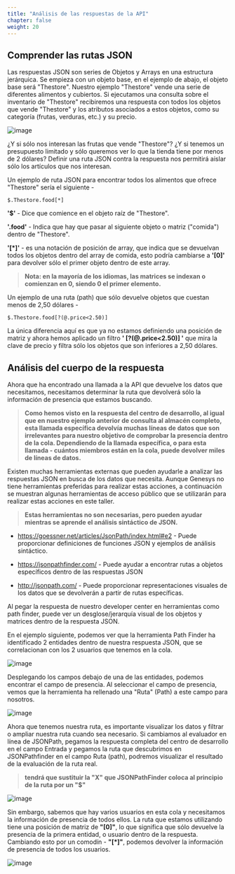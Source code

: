 ```yaml
---
title: "Análisis de las respuestas de la API"
chapter: false
weight: 20
---
```


## Comprender las rutas JSON
Las respuestas JSON son series de Objetos y Arrays en una estructura jerárquica. Se empieza con un objeto base, en el ejemplo de abajo, el objeto base será "Thestore". Nuestro ejemplo "Thestore" vende una serie de diferentes alimentos y cubiertos. Si ejecutamos una consulta sobre el inventario de "Thestore" recibiremos una respuesta con todos los objetos que vende "Thestore" y los atributos asociados a estos objetos, como su categoría (frutas, verduras, etc.) y su precio.

![image](/images/storeexample.PNG)

¿Y si sólo nos interesan las frutas que vende "Thestore"? ¿Y si tenemos un presupuesto limitado y sólo queremos ver lo que la tienda tiene por menos de 2 dólares? Definir una ruta JSON contra la respuesta nos permitirá aislar sólo los artículos que nos interesan.

Un ejemplo de ruta JSON para encontrar todos los alimentos que ofrece "Thestore" sería el siguiente - 
```
$.Thestore.food[*]
```
**'$'** - Dice que comience en el objeto raíz de "Thestore".

**'.food'** - Indica que hay que pasar al siguiente objeto o matriz ("comida") dentro de "Thestore".

**'[*]'** - es una notación de posición de array, que indica que se devuelvan todos los objetos dentro del array de comida, esto podría cambiarse a **'[0]'** para devolver sólo el primer objeto dentro de este array.
>**Nota: en la mayoría de los idiomas, las matrices se indexan o comienzan en 0, siendo 0 el primer elemento.**

Un ejemplo de una ruta (path) que sólo devuelve objetos que cuestan menos de 2,50 dólares - 
```
$.Thestore.food[?(@.price<2.50)]
```
La única diferencia aquí es que ya no estamos definiendo una posición de matriz y ahora hemos aplicado un filtro **' [?(@.price<2.50)] '** que mira la clave de precio y filtra sólo los objetos que son inferiores a 2,50 dólares.

## Análisis del cuerpo de la respuesta

Ahora que ha encontrado una llamada a la API que devuelve los datos que necesitamos, necesitamos determinar la ruta que devolverá sólo la información de presencia que estamos buscando.
>**Como hemos visto en la respuesta del centro de desarrollo, al igual que en nuestro ejemplo anterior de consulta al almacén completo, esta llamada específica devolvía muchas líneas de datos que son irrelevantes para nuestro objetivo de comprobar la presencia dentro de la cola. Dependiendo de la llamada específica, o para esta llamada - cuántos miembros están en la cola, puede devolver miles de líneas de datos.**

Existen muchas herramientas externas que pueden ayudarle a analizar las respuestas JSON en busca de los datos que necesita. Aunque Genesys no tiene herramientas preferidas para realizar estas acciones, a continuación se muestran algunas herramientas de acceso público que se utilizarán para realizar estas acciones en este taller. 
>**Estas herramientas no son necesarias, pero pueden ayudar mientras se aprende el análisis sintáctico de JSON.**

  * https://goessner.net/articles/JsonPath/index.html#e2 - Puede proporcionar definiciones de funciones JSON y ejemplos de análisis sintáctico.

  * https://jsonpathfinder.com/ - Puede ayudar a encontrar rutas a objetos específicos dentro de las respuestas JSON

  * http://jsonpath.com/ - Puede proporcionar representaciones visuales de los datos que se devolverán a partir de rutas específicas.

Al pegar la respuesta de nuestro developer center en herramientas como path finder, puede ver un desglose/jerarquía visual de los objetos y matrices dentro de la respuesta JSON.

En el ejemplo siguiente, podemos ver que la herramienta Path Finder ha identificado 2 entidades dentro de nuestra respuesta JSON, que se correlacionan con los 2 usuarios que tenemos en la cola.

![image](/images/pathfinder1.PNG)

Desplegando los campos debajo de una de las entidades, podemos encontrar el campo de presencia. Al seleccionar el campo de presencia, vemos que la herramienta ha rellenado una "Ruta" (Path) a este campo para nosotros. 

![image](/images/pathfinder2.PNG)

Ahora que tenemos nuestra ruta, es importante visualizar los datos y filtrar o ampliar nuestra ruta cuando sea necesario. Si cambiamos al evaluador en línea de JSONPath, pegamos la respuesta completa del centro de desarrollo en el campo Entrada y pegamos la ruta que descubrimos en JSONPathfinder en el campo Ruta (path), podremos visualizar el resultado de la evaluación de la ruta real.
>**tendrá que sustituir la "X" que JSONPathFinder coloca al principio de la ruta por un "$"**

![image](/images/Jsonpath1.PNG)

Sin embargo, sabemos que hay varios usuarios en esta cola y necesitamos la información de presencia de todos ellos. La ruta que estamos utilizando tiene una posición de matriz de **"[0]"**, lo que significa que sólo devuelve la presencia de la primera entidad, o usuario dentro de la respuesta. Cambiando esto por un comodín - **"[*]"**, podemos devolver la información de presencia de todos los usuarios.

![image](/images/Jsonpath2.PNG)